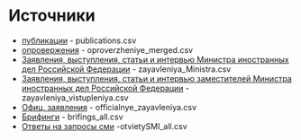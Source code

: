 Источники
==========

- [публикации](http://mid.ru/ns_publ.nsf/rdipl) -   publications.csv
- [опровержения](http://mid.ru/ns_publ.nsf/opr) -  oproverzheniye_merged.csv
- [Заявления, выступления, статьи и интервью Министра иностранных дел Российской Федерации](http://mid.ru/bdomp/brp_4.nsf/spsvy!OpenView&Start=1.87) - zayavleniya_Ministra.csv
- [Заявления, выступления, статьи и интервью заместителей Министра иностранных дел Российской Федерации](http://mid.ru/bdomp/brp_4.nsf/spsvyz) -  zayavleniya_vistupleniya.csv
- [Офиц. заявления](http://mid.ru/bdomp/brp_4.nsf/spsza)  - officialnye_zayavleniya.csv
- [Брифинги](http://mid.ru/bdomp/brp_4.nsf/briefviewmn) - brifings_all.csv
- [Ответы на запросы сми](http://mid.ru/bdomp/brp_4.nsf/pressotofpr) -otvietySMI_all.csv
